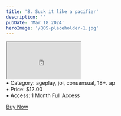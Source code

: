```yaml
---
title: '8. Suck it like a pacifier'
description: ''
pubDate: 'Mar 18 2024'
heroImage: '/QOS-placeholder-1.jpg'
---
```

<!---<div class="video_paragraph_header"> DM us if you run into any issues, we will be sure to reply as fast as we can. Twitter is @ageplayvideos email is ageplaymedia@gmail.com, Twitter is usually the most convenient at the moment.(our old domain was ageplay.ml the official/ current one is https://preview-agemedia.netlify.app/ incase there is some confusion with the previews you have seen so far)</div>--->

<iframe src="https://drive.google.com/file/d/1ZekZoTsWzIuP6uDyAAQ_hgZtXwuewuZ2/preview" width="200" height="100" allow="autoplay" allowfullscreen="allowfullscreen"></iframe>
<!--br-->
<!--br-->
<!--br-->
<!---product details--->
<div class="prod_details">
• Category: ageplay, joi, consensual, 18+. ap<BR>
• Price: $12.00<BR>
• Access: 1 Month Full Access<BR>
</div>
<!--product details end-->

<a class="read_more" onclick="toggleReadMore()" href="https://pul.ly/b/321867">Buy Now</a>
<!---<div class="read_more-content" id="readMoreContent">
<a class="read_more" href="https://pul.ly/b/317368">Checkout</a>
<a class="read_more" href="https://www.wishtender.com/agemedia/?item=65972ce9c87e980002868937">Wishtender</a>
<a class="read_more" href="#">Link 3</a>--->
<!---<div class="prod_details">
• You can choose to buy and keep the entire library permanently for a discounted price of $1.50 per video, which would be $125 for all 137+ videos. We want to keep things affordable, so take a look at the previews and see if it's worth it for you. Your support means a lot to us!.
</div>
<a class="read_more" onclick="toggleReadMore()" href="https://pul.ly/b/320274">Buy All</a>--->
</div>
</div>
<script>
function toggleReadMore() {
var readMoreContent = document.getElementById("readMoreContent");
readMoreContent.style.display = (readMoreContent.style.display === "block") ? "none" : "block";}
</script>
</div>